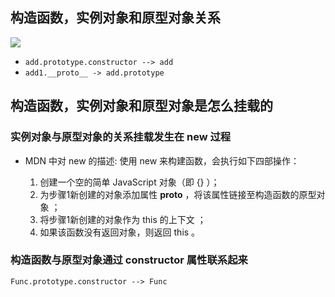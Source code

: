## 构造函数，实例对象和原型对象关系
![](https://p6-juejin.byteimg.com/tos-cn-i-k3u1fbpfcp/e01951479a66457e9c326ebc3a0eb14f~tplv-k3u1fbpfcp-watermark.awebp?)

+ `add.prototype.constructor --> add`
+ `add1.__proto__ -> add.prototype`


## 构造函数，实例对象和原型对象是怎么挂载的
### 实例对象与原型对象的关系挂载发生在 new 过程

+ MDN 中对 new 的描述: 使用 new 来构建函数，会执行如下四部操作：

  1. 创建一个空的简单 JavaScript 对象（即 {} ）；
  2. 为步骤1新创建的对象添加属性 __proto__ ，将该属性链接至构造函数的原型对象 ；
  3. 将步骤1新创建的对象作为 this 的上下文 ；
  4. 如果该函数没有返回对象，则返回 this 。

### 构造函数与原型对象通过 constructor 属性联系起来

`Func.prototype.constructor --> Func`
